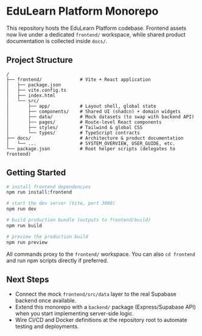 
# EduLearn Platform Monorepo

This repository hosts the EduLearn Platform codebase. Frontend assets now live under a dedicated `frontend/` workspace, while shared product documentation is collected inside `docs/`.

## Project Structure

```
/
├── frontend/              # Vite + React application
│   ├── package.json
│   ├── vite.config.ts
│   ├── index.html
│   └── src/
│       ├── app/           # Layout shell, global state
│       ├── components/    # Shared UI (shadcn) + domain widgets
│       ├── data/          # Mock datasets (to swap with backend API)
│       ├── pages/         # Route-level React components
│       ├── styles/        # Tailwind & global CSS
│       └── types/         # TypeScript contracts
├── docs/                  # Architecture & product documentation
│   └── ...                # SYSTEM_OVERVIEW, USER_GUIDE, etc.
└── package.json           # Root helper scripts (delegates to frontend)
```

## Getting Started

```bash
# install frontend dependencies
npm run install:frontend

# start the dev server (Vite, port 3000)
npm run dev

# build production bundle (outputs to frontend/build)
npm run build

# preview the production build
npm run preview
```

All commands proxy to the `frontend/` workspace. You can also `cd frontend` and run npm scripts directly if preferred.

## Next Steps

- Connect the mock `frontend/src/data` layer to the real Supabase backend once available.
- Extend this monorepo with a `backend/` package (Express/Supabase API) when you start implementing server-side logic.
- Wire CI/CD and Docker definitions at the repository root to automate testing and deployments.
  
